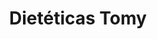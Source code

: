 ---
title: "Dietéticas Tomy"
url: /ciudad-autonoma-de-buenos-aires/dieteticas-tomy-avenida-cabildo/
shop: alimentación sana
---